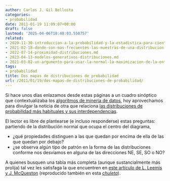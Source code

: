 ```yaml
---
author: Carlos J. Gil Bellosta
categories:
- probabilidad
date: 2011-01-19 11:09:07+00:00
draft: false
lastmod: '2025-04-06T18:48:03.550757'
related:
- 2020-11-30-introduccion-a-la-probabilidad-y-la-estadistica-para-cientificos-de-datos-segunda-entrega.md
- 2021-02-18-donde-son-mas-frecuentes-las-muestras-de-una-distribucion-en-dimensiones-altas.md
- 2022-07-14-proximidad-distribuciones.md
- 2023-04-13-modelos-generativos-distribuciones.md
- 2021-03-02-un-argumento-para-usar-la-normal-la-maximizacion-de-la-entropia.md
tags:
- probabilidad
title: Dos mapas de distribuciones de probabilidad
url: /2011/01/19/dos-mapas-de-distribuciones-de-probabilidad/
---
```


Si hace unos días  enlazamos desde estas páginas a un cuadro sinóptico que contextualizaba los  [algoritmos de minería de datos](http://chem-eng.utoronto.ca/~datamining/dmc/data_mining_map.htm), hoy aprovechamos para divulgar la noticia de  otra que relaciona [las distribuciones de probabilidad más habituales y sus  interdependencias](http://www.johndcook.com/distribution_chart.html).

El lector es libre  de plantearse (e incluso responderse) estas preguntas: partiendo de la  distribución normal que ocupa el centro del diagrama,



* ¿qué propiedades  distinguen a las que quedan por encima de ella de las que quedan por  debajo?
* ¿se observa algún  tipo de patrón en la forma de las distribuciones conforme nos desviamos en  alguna de las direcciones NE, SE, SO o NO?





A quienes  busquen una tabla más completa (aunque sustancialmente más prolija) tal vez  les satisfaga la que encuentren en [este artículo de L. Leemis y J. McQueston](http://www.math.wm.edu/~leemis/2008amstat.pdf) (reproducido también en esta [_chuleta_](http://www.johndcook.com/blog/2010/10/04/probability-and-statistics-cheat-sheet/)).